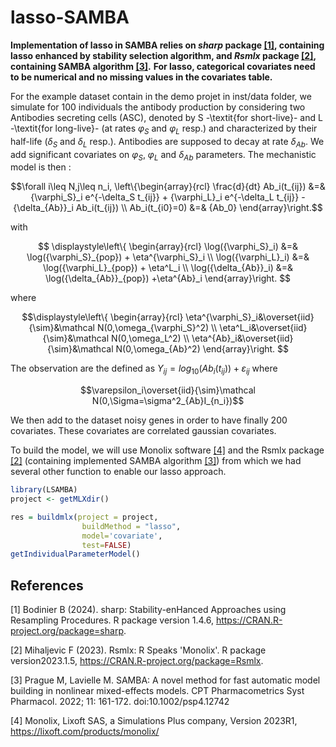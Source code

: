 # lasso-SAMBA

**Implementation of lasso in SAMBA relies on _sharp_ package [[1]](#1), containing lasso enhanced by stability selection algorithm, and _Rsmlx_ package [[2]](#2), containing SAMBA algorithm [[3]](#3).**
**For lasso, categorical covariates need to be numerical and no missing values in the covariates table.**

For the example dataset contain in the demo projet in inst/data folder, we simulate for 100 individuals the antibody production by considering two Antibodies secreting cells (ASC), denoted by S -\textit{for short-live}- and L -\textit{for long-live}- (at rates $\varphi_S$ and $\varphi_L$ resp.) and characterized by their half-life ($\delta_S$ and $\delta_L$ resp.). Antibodies are supposed to decay at rate $\delta_{Ab}$. We add significant covariates on $\varphi_S$, $\varphi_L$ and $\delta_{Ab}$ parameters. The mechanistic model is then : 
```math 
\forall i\leq N,j\leq n_i,   \left\{\begin{array}{rcl}
    \frac{d}{dt} Ab_i(t_{ij}) &=& {\varphi_S}_i e^{-\delta_S t_{ij}} + {\varphi_L}_i e^{-\delta_L t_{ij}} - {\delta_{Ab}}_i Ab_i(t_{ij}) \\
    Ab_i(t_{i0}=0) &=& {Ab_0}
\end{array}\right.
```
with 
```math
 \displaystyle\left\{
\begin{array}{rcl}
         \log({\varphi_S}_i) &=& \log({\varphi_S}_{pop}) + \eta^{\varphi_S}_i \\
         \log({\varphi_L}_i) &=& \log({\varphi_L}_{pop})  + \eta^L_i \\
         \log({\delta_{Ab}}_i) &=& \log({\delta_{Ab}}_{pop})   +\eta^{Ab}_i
    \end{array}\right. 
```
where
```math
\displaystyle\left\{
\begin{array}{rcl}
\eta^{\varphi_S}_i&\overset{iid}{\sim}&\mathcal N(0,\omega_{\varphi_S}^2) \\
\eta^L_i&\overset{iid}{\sim}&\mathcal N(0,\omega_L^2) \\
\eta^{Ab}_i&\overset{iid}{\sim}&\mathcal N(0,\omega_{Ab}^2)
    \end{array}\right. 
```
The observation are the defined as 
$Y_{ij} = log_{10}(Ab_i(t_{ij}))+\varepsilon_{ij}$
where 
```math 
\varepsilon_i\overset{iid}{\sim}\mathcal N(0,\Sigma=\sigma^2_{Ab}I_{n_i})
```
We then add to the dataset noisy genes in order to have finally 200 covariates. These covariates are correlated gaussian covariates. 


To build the model, we will use Monolix software [[4]](#4) and the Rsmlx package [[2]](#2) (containing implemented SAMBA algorithm [[3]](#3)) from which we had several other function to enable our lasso approach. 

```r
library(LSAMBA)
project <- getMLXdir()

res = buildmlx(project = project,
                buildMethod = "lasso",
                model='covariate',
                test=FALSE)
getIndividualParameterModel()
```


## References
<a id="1">[1]</a>
Bodinier B (2024).
sharp: Stability-enHanced Approaches using Resampling Procedures. R package version 1.4.6,
<https://CRAN.R-project.org/package=sharp>.

<a id="2">[2]</a>
Mihaljevic F (2023). 
Rsmlx: R Speaks 'Monolix'. R package version2023.1.5,
<https://CRAN.R-project.org/package=Rsmlx>.

<a id="3">[3]</a> 
Prague M, Lavielle M. 
SAMBA: A novel method for fast automatic model building in nonlinear mixed-effects models. 
CPT Pharmacometrics Syst Pharmacol. 2022; 11: 161-172. doi:10.1002/psp4.12742

<a id="4">[4]</a>
Monolix, Lixoft SAS, a Simulations Plus company, Version 2023R1, https://lixoft.com/products/monolix/
